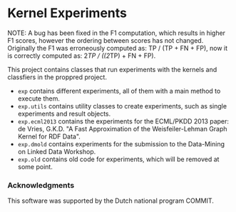 # Kernel Experiments

NOTE: A bug has been fixed in the F1 computation, which results in higher F1 scores, however the ordering between scores has not changed.
Originally the F1 was erroneously computed as: TP / (TP + FN + FP), now it is correctly computed as: 2*TP / ((2*TP) + FN + FP).

This project contains classes that run experiments with the kernels and classfiers in the proppred project.

- `exp` contains different experiments, all of them with a main method to execute them.
- `exp.utils` contains utility classes to create experiments, such as single experiments and result objects.
- `exp.ecml2013` contains the experiments for the ECML/PKDD 2013 paper: de Vries, G.K.D. "A Fast Approximation of the Weisfeiler-Lehman Graph Kernel for RDF Data".
- `exp.dmold` contains experiments for the submission to the Data-Mining on Linked Data Workshop.
- `exp.old` contains old code for experiments, which will be removed at some point.


### Acknowledgments
This software was supported by the Dutch national program COMMIT. 


